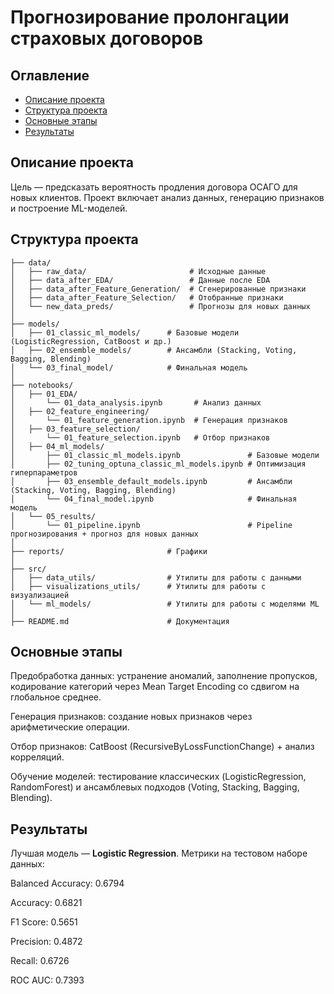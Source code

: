 # Прогнозирование пролонгации страховых договоров

## Оглавление

- [Описание проекта](#описание-проекта)
- [Структура проекта](#структура-проекта)
- [Основные этапы](#основные-этапы)
- [Результаты](#результаты)

## Описание проекта

Цель — предсказать вероятность продления договора ОСАГО для новых клиентов. Проект включает анализ данных, генерацию признаков и построение ML-моделей.

## Структура проекта

```
├── data/
│   ├── raw_data/                       # Исходные данные
│   ├── data_after_EDA/                 # Данные после EDA
│   ├── data_after_Feature_Generation/  # Сгенерированные признаки
│   ├── data_after_Feature_Selection/   # Отобранные признаки
│   └── new_data_preds/                 # Прогнозы для новых данных
│
├── models/
│   ├── 01_classic_ml_models/      # Базовые модели (LogisticRegression, CatBoost и др.)
│   ├── 02_ensemble_models/        # Ансамбли (Stacking, Voting, Bagging, Blending)
│   └── 03_final_model/            # Финальная модель
│
├── notebooks/
│   ├── 01_EDA/
│       └── 01_data_analysis.ipynb       # Анализ данных
│   ├── 02_feature_engineering/
│       └── 01_feature_generation.ipynb  # Генерация признаков
│   ├── 03_feature_selection/
│       └── 01_feature_selection.ipynb   # Отбор признаков
│   ├── 04_ml_models/
│       ├── 01_classic_ml_models.ipynb               # Базовые модели
│       ├── 02_tuning_optuna_classic_ml_models.ipynb # Оптимизация гиперпараметров
│       ├── 03_ensemble_default_models.ipynb         # Ансамбли (Stacking, Voting, Bagging, Blending)
│       └── 04_final_model.ipynb                     # Финальная модель
│   └── 05_results/
│       └── 01_pipeline.ipynb                        # Pipeline прогнозирования + прогноз для новых данных
│
├── reports/                       # Графики
│   
├── src/
│   ├── data_utils/                # Утилиты для работы с данными
│   ├── visualizations_utils/      # Утилиты для работы c визуализацией
│   └── ml_models/                 # Утилиты для работы с моделями ML
│
├── README.md                      # Документация
```

## Основные этапы

Предобработка данных: устранение аномалий, заполнение пропусков, кодирование категорий через Mean Target Encoding со сдвигом на глобальное среднее.

Генерация признаков: создание новых признаков через арифметические операции.

Отбор признаков: CatBoost (RecursiveByLossFunctionChange) + анализ корреляций.

Обучение моделей: тестирование классических (LogisticRegression, RandomForest) и ансамблевых подходов (Voting, Stacking, Bagging, Blending).

## Результаты
Лучшая модель — **Logistic Regression**. Метрики на тестовом наборе данных:

Balanced Accuracy: 0.6794

Accuracy: 0.6821

F1 Score: 0.5651

Precision: 0.4872

Recall: 0.6726

ROC AUC: 0.7393